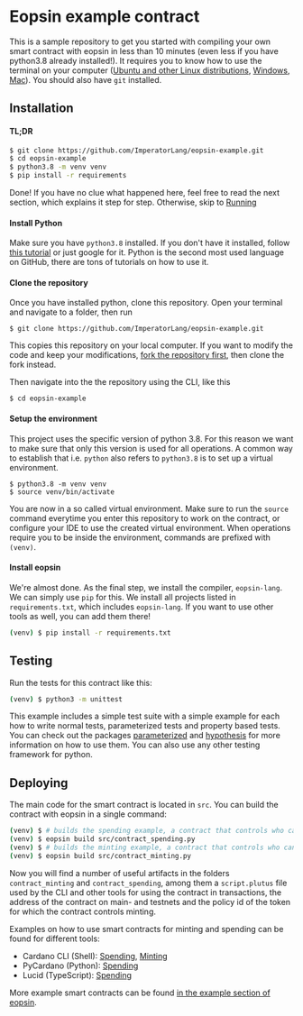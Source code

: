 # Eopsin example contract

This is a sample repository to get you started with compiling your own smart contract with eopsin in less than 10 minutes (even less if you have python3.8 already installed!).
It requires you to know how to use the terminal on your computer ([Ubuntu and other Linux distributions](https://www.freecodecamp.org/news/command-line-for-beginners/), [Windows](https://www.makeuseof.com/tag/a-beginners-guide-to-the-windows-command-line/), [Mac](https://support.apple.com/guide/terminal/execute-commands-and-run-tools-apdb66b5242-0d18-49fc-9c47-a2498b7c91d5/mac)).
You should also have `git` installed.

## Installation

#### TL;DR

```bash
$ git clone https://github.com/ImperatorLang/eopsin-example.git
$ cd eopsin-example
$ python3.8 -m venv venv
$ pip install -r requirements
```

Done! If you have no clue what happened here, feel free to read the next section, which explains it step for step.
Otherwise, skip to [Running](#Running)

#### Install Python

Make sure you have `python3.8` installed.
If you don't have it installed, follow [this tutorial](https://www.geeksforgeeks.org/download-and-install-python-3-latest-version/) or just google for it.
Python is the second most used language on GitHub, there are tons of tutorials on how to use it.

#### Clone the repository

Once you have installed python, clone this repository.
Open your terminal and navigate to a folder, then run

```
$ git clone https://github.com/ImperatorLang/eopsin-example.git
```

This copies this repository on your local computer.
If you want to modify the code and keep your modifications, [fork the repository first](https://docs.github.com/en/get-started/quickstart/fork-a-repo), then clone the fork instead.

Then navigate into the the repository using the CLI, like this

```
$ cd eopsin-example
```

#### Setup the environment

This project uses the specific version of python 3.8.
For this reason we want to make sure that only this version is used for all operations.
A common way to establish that i.e. `python` also refers to `python3.8` is to set up a virtual environment.

```
$ python3.8 -m venv venv
$ source venv/bin/activate
```

You are now in a so called virtual environment.
Make sure to run the `source` command everytime you enter this repository to work on the contract,
or configure your IDE to use the created virtual environment.
When operations require you to be inside the environment, commands are prefixed with `(venv)`.

#### Install eopsin

We're almost done.
As the final step, we install the compiler, `eopsin-lang`.
We can simply use `pip` for this.
We install all projects listed in `requirements.txt`, which includes `eopsin-lang`.
If you want to use other tools as well, you can add them there!

```bash
(venv) $ pip install -r requirements.txt
```

## Testing

Run the tests for this contract like this:
```bash
(venv) $ python3 -m unittest
```

This example includes a simple test suite with a simple example for each how to write
normal tests, parameterized tests and property based tests.
You can check out the packages [parameterized](https://github.com/wolever/parameterized) and [hypothesis](https://hypothesis.readthedocs.io/en/latest/)
for more information on how to use them.
You can also use any other testing framework for python.


## Deploying

The main code for the smart contract is located in `src`.
You can build the contract with eopsin in a single command:

```bash
(venv) $ # builds the spending example, a contract that controls who can spend funds
(venv) $ eopsin build src/contract_spending.py
(venv) $ # builds the minting example, a contract that controls who can mint tokens
(venv) $ eopsin build src/contract_minting.py
```

Now you will find a number of useful artifacts in the folders `contract_minting` and `contract_spending`,
among them a `script.plutus` file used by the CLI and other tools for using the contract in transactions,
the address of the contract on main- and testnets and the policy id of the token for which the contract controls minting.

Examples on how to use smart contracts for minting and spending can be found for different tools:
- Cardano CLI (Shell): [Spending](https://github.com/input-output-hk/cardano-node/blob/master/doc/reference/plutus/plutus-spending-script-example.md), [Minting](https://github.com/input-output-hk/cardano-node/blob/master/doc/reference/plutus/plutus-minting-script-example.md)
- PyCardano (Python): [Spending](https://pycardano.readthedocs.io/en/latest/guides/plutus.html)
- Lucid (TypeScript): [Spending](https://aiken-lang.org/example--vesting#off-chain-code)

More example smart contracts can be found [in the example section of eopsin](https://github.com/ImperatorLang/eopsin/tree/master/examples).